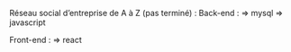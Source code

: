 Réseau social d’entreprise de A à Z (pas terminé) : 
Back-end : 
=> mysql
=> javascript

Front-end : 
=> react  
